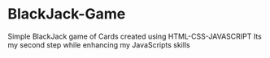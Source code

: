 # BlackJack-Game

Simple BlackJack game of Cards created using HTML-CSS-JAVASCRIPT 
Its my second step while enhancing my JavaScripts skills
